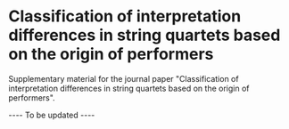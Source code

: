 # Classification of interpretation differences in string quartets based on the origin of performers
 Supplementary material for the journal paper "Classification of interpretation differences in string quartets based on the origin of performers".
 
 ---- To be updated ----

